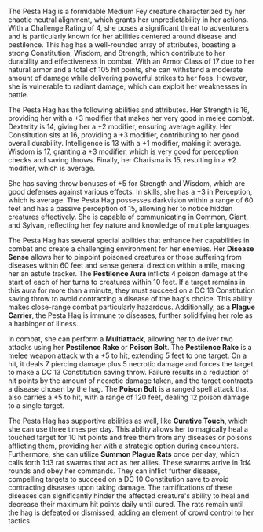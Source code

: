 The Pesta Hag is a formidable Medium Fey creature characterized by her chaotic neutral alignment, which grants her unpredictability in her actions. With a Challenge Rating of 4, she poses a significant threat to adventurers and is particularly known for her abilities centered around disease and pestilence. This hag has a well-rounded array of attributes, boasting a strong Constitution, Wisdom, and Strength, which contribute to her durability and effectiveness in combat. With an Armor Class of 17 due to her natural armor and a total of 105 hit points, she can withstand a moderate amount of damage while delivering powerful strikes to her foes. However, she is vulnerable to radiant damage, which can exploit her weaknesses in battle.

The Pesta Hag has the following abilities and attributes. Her Strength is 16, providing her with a +3 modifier that makes her very good in melee combat. Dexterity is 14, giving her a +2 modifier, ensuring average agility. Her Constitution sits at 16, providing a +3 modifier, contributing to her good overall durability. Intelligence is 13 with a +1 modifier, making it average. Wisdom is 17, granting a +3 modifier, which is very good for perception checks and saving throws. Finally, her Charisma is 15, resulting in a +2 modifier, which is average.

She has saving throw bonuses of +5 for Strength and Wisdom, which are good defenses against various effects. In skills, she has a +3 in Perception, which is average. The Pesta Hag possesses darkvision within a range of 60 feet and has a passive perception of 15, allowing her to notice hidden creatures effectively. She is capable of communicating in Common, Giant, and Sylvan, reflecting her fey nature and knowledge of multiple languages.

The Pesta Hag has several special abilities that enhance her capabilities in combat and create a challenging environment for her enemies. Her **Disease Sense** allows her to pinpoint poisoned creatures or those suffering from diseases within 60 feet and sense general direction within a mile, making her an astute tracker. The **Pestilence Aura** inflicts 4 poison damage at the start of each of her turns to creatures within 10 feet. If a target remains in this aura for more than a minute, they must succeed on a DC 13 Constitution saving throw to avoid contracting a disease of the hag's choice. This ability makes close-range combat particularly hazardous. Additionally, as a **Plague Carrier**, the Pesta Hag is immune to diseases, further solidifying her role as a harbinger of illness.

In combat, she can perform a **Multiattack**, allowing her to deliver two attacks using her **Pestilence Rake** or **Poison Bolt**. The **Pestilence Rake** is a melee weapon attack with a +5 to hit, extending 5 feet to one target. On a hit, it deals 7 piercing damage plus 5 necrotic damage and forces the target to make a DC 13 Constitution saving throw. Failure results in a reduction of hit points by the amount of necrotic damage taken, and the target contracts a disease chosen by the hag. The **Poison Bolt** is a ranged spell attack that also carries a +5 to hit, with a range of 120 feet, dealing 12 poison damage to a single target.

The Pesta Hag has supportive abilities as well, like **Curative Touch**, which she can use three times per day. This ability allows her to magically heal a touched target for 10 hit points and free them from any diseases or poisons afflicting them, providing her with a strategic option during encounters. Furthermore, she can utilize **Summon Plague Rats** once per day, which calls forth 1d3 rat swarms that act as her allies. These swarms arrive in 1d4 rounds and obey her commands. They can inflict further disease, compelling targets to succeed on a DC 10 Constitution save to avoid contracting diseases upon taking damage. The ramifications of these diseases can significantly hinder the affected creature's ability to heal and decrease their maximum hit points daily until cured. The rats remain until the hag is defeated or dismissed, adding an element of crowd control to her tactics.